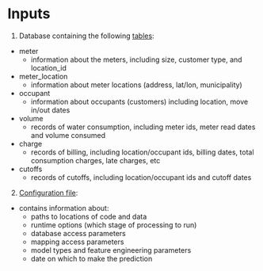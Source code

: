 # Inputs
1. Database containing the following [tables](Documentation/database_tables.md):
 - meter
   - information about the meters, including size, customer type, and location_id
 - meter_location
   - information about meter locations (address, lat/lon, municipality)
 - occupant
   - information about occupants (customers) including location, move in/out dates
 - volume
   - records of water consumption, including meter ids, meter read dates and volume consumed
 - charge
   - records of billing, including location/occupant ids, billing dates, total consumption charges, late charges, etc
 - cutoffs
   - records of cutoffs, including location/occupant ids and cutoff dates

2. [Configuration file](Documentation/config.md):
 - contains information about:
   - paths to locations of code and data
   - runtime options (which stage of processing to run)
   - database access parameters
   - mapping access parameters
   - model types and feature engineering parameters
   - date on which to make the prediction



